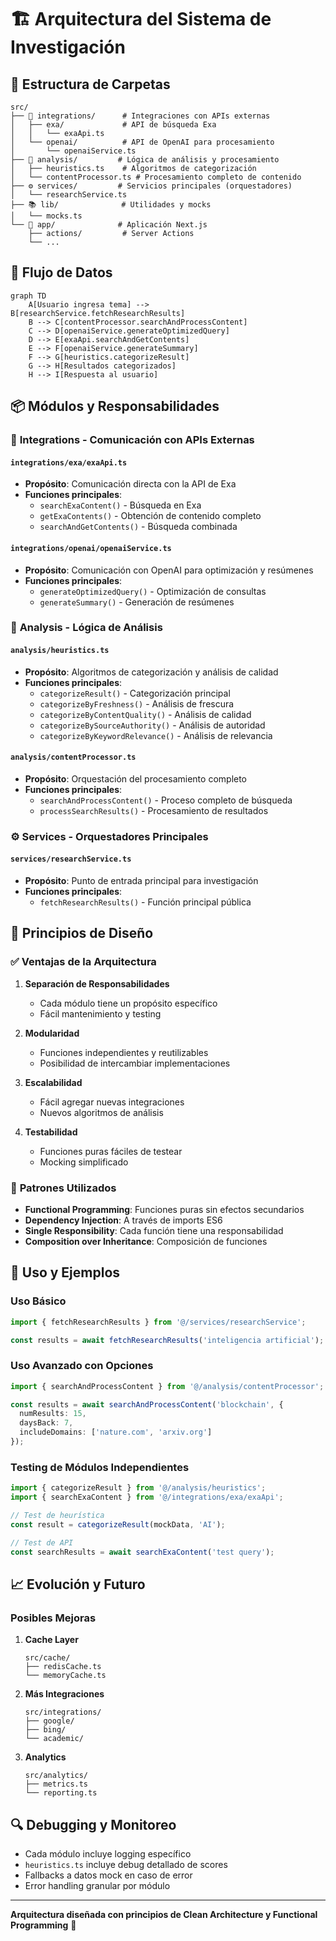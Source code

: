 # 🏗️ Arquitectura del Sistema de Investigación

## 📁 Estructura de Carpetas

```
src/
├── 🔌 integrations/      # Integraciones con APIs externas
│   ├── exa/             # API de búsqueda Exa
│   │   └── exaApi.ts
│   └── openai/          # API de OpenAI para procesamiento
│       └── openaiService.ts
├── 🧠 analysis/         # Lógica de análisis y procesamiento
│   ├── heuristics.ts    # Algoritmos de categorización
│   └── contentProcessor.ts # Procesamiento completo de contenido
├── ⚙️ services/         # Servicios principales (orquestadores)
│   └── researchService.ts
├── 📚 lib/              # Utilidades y mocks
│   └── mocks.ts
└── 🎯 app/              # Aplicación Next.js
    ├── actions/         # Server Actions
    └── ...
```

## 🔄 Flujo de Datos

```mermaid
graph TD
    A[Usuario ingresa tema] --> B[researchService.fetchResearchResults]
    B --> C[contentProcessor.searchAndProcessContent]
    C --> D[openaiService.generateOptimizedQuery]
    D --> E[exaApi.searchAndGetContents]
    E --> F[openaiService.generateSummary]
    F --> G[heuristics.categorizeResult]
    G --> H[Resultados categorizados]
    H --> I[Respuesta al usuario]
```

## 📦 Módulos y Responsabilidades

### 🔌 **Integrations** - Comunicación con APIs Externas

#### `integrations/exa/exaApi.ts`
- **Propósito**: Comunicación directa con la API de Exa
- **Funciones principales**:
  - `searchExaContent()` - Búsqueda en Exa
  - `getExaContents()` - Obtención de contenido completo
  - `searchAndGetContents()` - Búsqueda combinada

#### `integrations/openai/openaiService.ts`
- **Propósito**: Comunicación con OpenAI para optimización y resúmenes
- **Funciones principales**:
  - `generateOptimizedQuery()` - Optimización de consultas
  - `generateSummary()` - Generación de resúmenes

### 🧠 **Analysis** - Lógica de Análisis

#### `analysis/heuristics.ts`
- **Propósito**: Algoritmos de categorización y análisis de calidad
- **Funciones principales**:
  - `categorizeResult()` - Categorización principal
  - `categorizeByFreshness()` - Análisis de frescura
  - `categorizeByContentQuality()` - Análisis de calidad
  - `categorizeBySourceAuthority()` - Análisis de autoridad
  - `categorizeByKeywordRelevance()` - Análisis de relevancia

#### `analysis/contentProcessor.ts`
- **Propósito**: Orquestación del procesamiento completo
- **Funciones principales**:
  - `searchAndProcessContent()` - Proceso completo de búsqueda
  - `processSearchResults()` - Procesamiento de resultados

### ⚙️ **Services** - Orquestadores Principales

#### `services/researchService.ts`
- **Propósito**: Punto de entrada principal para investigación
- **Funciones principales**:
  - `fetchResearchResults()` - Función principal pública

## 🎯 Principios de Diseño

### ✅ **Ventajas de la Arquitectura**

1. **Separación de Responsabilidades**
   - Cada módulo tiene un propósito específico
   - Fácil mantenimiento y testing

2. **Modularidad**
   - Funciones independientes y reutilizables
   - Posibilidad de intercambiar implementaciones

3. **Escalabilidad**
   - Fácil agregar nuevas integraciones
   - Nuevos algoritmos de análisis

4. **Testabilidad**
   - Funciones puras fáciles de testear
   - Mocking simplificado

### 🔧 **Patrones Utilizados**

- **Functional Programming**: Funciones puras sin efectos secundarios
- **Dependency Injection**: A través de imports ES6
- **Single Responsibility**: Cada función tiene una responsabilidad
- **Composition over Inheritance**: Composición de funciones

## 🚀 Uso y Ejemplos

### Uso Básico
```typescript
import { fetchResearchResults } from '@/services/researchService';

const results = await fetchResearchResults('inteligencia artificial');
```

### Uso Avanzado con Opciones
```typescript
import { searchAndProcessContent } from '@/analysis/contentProcessor';

const results = await searchAndProcessContent('blockchain', {
  numResults: 15,
  daysBack: 7,
  includeDomains: ['nature.com', 'arxiv.org']
});
```

### Testing de Módulos Independientes
```typescript
import { categorizeResult } from '@/analysis/heuristics';
import { searchExaContent } from '@/integrations/exa/exaApi';

// Test de heurística
const result = categorizeResult(mockData, 'AI');

// Test de API
const searchResults = await searchExaContent('test query');
```

## 📈 Evolución y Futuro

### Posibles Mejoras

1. **Cache Layer**
   ```
   src/cache/
   ├── redisCache.ts
   └── memoryCache.ts
   ```

2. **Más Integraciones**
   ```
   src/integrations/
   ├── google/
   ├── bing/
   └── academic/
   ```

3. **Analytics**
   ```
   src/analytics/
   ├── metrics.ts
   └── reporting.ts
   ```

## 🔍 Debugging y Monitoreo

- Cada módulo incluye logging específico
- `heuristics.ts` incluye debug detallado de scores
- Fallbacks a datos mock en caso de error
- Error handling granular por módulo

---

**Arquitectura diseñada con principios de Clean Architecture y Functional Programming** 🎯 